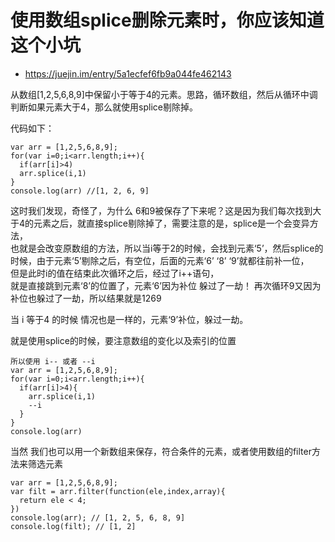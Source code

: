 # 使用数组splice删除元素时，你应该知道这个小坑

* https://juejin.im/entry/5a1ecfef6fb9a044fe462143

从数组[1,2,5,6,8,9]中保留小于等于4的元素。思路，循环数组，然后从循环中调判断如果元素大于4，那么就使用splice剔除掉。

代码如下：
```
var arr = [1,2,5,6,8,9];
for(var i=0;i<arr.length;i++){
  if(arr[i]>4)
  arr.splice(i,1)
}
console.log(arr) //[1, 2, 6, 9]
```

这时我们发现，奇怪了，为什么 6和9被保存了下来呢？这是因为我们每次找到大于4的元素之后，就直接splice剔除掉了，需要注意的是，splice是一个会变异方法，  
也就是会改变原数组的方法，所以当i等于2的时候，会找到元素‘5’，然后splice的时候，由于元素‘5’剔除之后，有空位，后面的元素‘6’ ‘8’ ‘9’就都往前补一位，  
但是此时i的值在结束此次循环之后，经过了i++语句，  
就是直接跳到元素‘8’的位置了，元素‘6’因为补位 躲过了一劫！ 再次循环9又因为补位也躲过了一劫，所以结果就是1269  

当 i 等于4 的时候 情况也是一样的，元素‘9’补位，躲过一劫。

就是使用splice的时候，要注意数组的变化以及索引的位置

```
所以使用 i-- 或者 --i
var arr = [1,2,5,6,8,9];
for(var i=0;i<arr.length;i++){
  if(arr[i]>4){
    arr.splice(i,1)
    --i
  }
}
console.log(arr) 
```

当然 我们也可以用一个新数组来保存，符合条件的元素，或者使用数组的filter方法来筛选元素

```
var arr = [1,2,5,6,8,9];
var filt = arr.filter(function(ele,index,array){
  return ele < 4;
})
console.log(arr); // [1, 2, 5, 6, 8, 9]
console.log(filt); // [1, 2]
```

